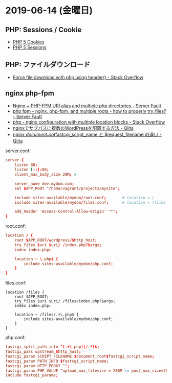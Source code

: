 # 2019-06-14 (金曜日)

## PHP: Sessions / Cookie

- [PHP 5 Cookies](https://www.w3schools.com/php/php_cookies.asp)
- [PHP 5 Sessions](https://www.w3schools.com/php/php_sessions.asp)



## PHP: ファイルダウンロード

- [Force file download with php using header() - Stack Overflow](https://stackoverflow.com/questions/8485886/force-file-download-with-php-using-header)

## nginx php-fpm

- [Nginx + PHP-FPM URI alias and multiple php directories - Server Fault](https://serverfault.com/questions/876332/nginx-php-fpm-uri-alias-and-multiple-php-directories/876349)
- [php fpm - nginx, php-fpm, and multiple roots - how to properly try_files? - Server Fault](https://serverfault.com/questions/348222/nginx-php-fpm-and-multiple-roots-how-to-properly-try-files)
- [php - nginx configuration with multiple location blocks - Stack Overflow](https://stackoverflow.com/questions/34082831/nginx-configuration-with-multiple-location-blocks)
- [nginxでサブパスに複数のWordPressを配置する方法 - Qiita](https://qiita.com/pochy9n/items/e613f66c391219da21ae)
- [nginx $document_root$fastcgi_script_name と $request_filename の違い - Qiita](https://qiita.com/kotarella1110/items/3b0bd84fdb55276f37d9)

server.conf:

~~~conf
server {
    listen 80;
    listen [::]:80;
    client_max_body_size 20M; #

    server_name dev.mydom.com;
    set $APP_ROOT "/home/vagrant/projects/mysite";

    include sites-available/mydom/root.conf;       # location = /
    include sites-available/mydom/files.conf;      # location = /files

    add_header 'Access-Control-Allow-Origin' "*";
}
~~~

root.conf:

~~~conf
location / {
    root $APP_ROOT/wordpress/$http_host;
    try_files $uri $uri/ /index.php?$args;
    index index.php;

    location ~ \.php$ {
        include sites-available/mydom/php.conf;
    }
}
~~~

files.conf:

~~~conf:
location /files {
    root $APP_ROOT;
    try_files $uri $uri/ /files/index.php?$args;
    index index.php;

    location ~ /files/.+\.php$ {
        include sites-available/mydom/php.conf;
    }
}
~~~

php.conf:

~~~conf
fastcgi_split_path_info ^(.+\.php)(/.*)$;
fastcgi_pass upstream_$http_host;
fastcgi_param SCRIPT_FILENAME $document_root$fastcgi_script_name;
fastcgi_param PATH_INFO $fastcgi_script_name;
fastcgi_param HTTP_PROXY "";
fastcgi_param PHP_VALUE "upload_max_filesize = 200M \n post_max_size=200M";
include fastcgi_params;
~~~
